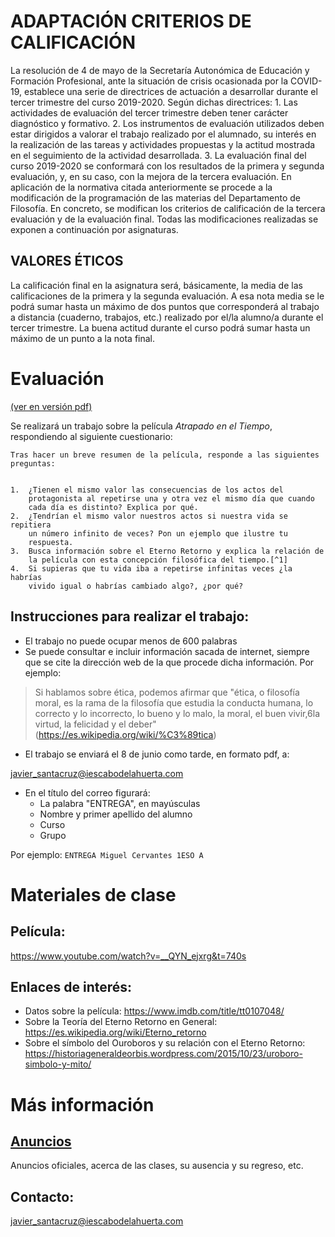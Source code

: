 # ADAPTACIÓN CRITERIOS DE CALIFICACIÓN

La resolución de 4 de mayo de la Secretaría Autonómica de Educación y Formación Profesional, ante la situación de crisis ocasionada por la COVID-19, establece una serie de directrices de actuación a desarrollar durante el tercer trimestre del curso 2019-2020. Según dichas directrices:
    1. Las actividades de evaluación del tercer trimestre deben tener carácter diagnóstico y formativo. 
    2. Los instrumentos de evaluación utilizados deben estar dirigidos a valorar el trabajo realizado por el alumnado, su interés en la realización de las tareas y actividades propuestas y la actitud mostrada en el seguimiento de la actividad desarrollada. 
    3. La evaluación final del curso 2019-2020 se conformará con los resultados de la primera y segunda evaluación, y, en su caso, con la mejora de la tercera evaluación.
En aplicación de la normativa citada anteriormente se procede a la modificación de la programación de las materias del Departamento de Filosofía. En concreto, se modifican los criterios de calificación de la tercera evaluación y de la evaluación final. Todas las modificaciones realizadas se exponen a continuación por asignaturas.

VALORES ÉTICOS 
---------------

La calificación final en la asignatura será, básicamente, la media de las calificaciones de la primera y la segunda evaluación. A esa nota media se le podrá sumar hasta un máximo de dos puntos que corresponderá al trabajo a distancia (cuaderno, trabajos, etc.) realizado por el/la alumno/a durante el tercer trimestre.
La buena actitud durante el curso podrá sumar hasta un máximo de un punto a la nota final.

# Evaluación 

[(ver en versión pdf)](https://github.com/javieriesch/1ESO/blob/master/cuestionario.pdf)

Se realizará un trabajo sobre la película *Atrapado en el Tiempo*, respondiendo al siguiente cuestionario:

```
Tras hacer un breve resumen de la película, responde a las siguientes preguntas:


1.  ¿Tienen el mismo valor las consecuencias de los actos del
    protagonista al repetirse una y otra vez el mismo día que cuando
    cada día es distinto? Explica por qué.
2.  ¿Tendrían el mismo valor nuestros actos si nuestra vida se repitiera
    un número infinito de veces? Pon un ejemplo que ilustre tu
    respuesta.
3.  Busca información sobre el Eterno Retorno y explica la relación de
    la película con esta concepción filosófica del tiempo.[^1]
4.  Si supieras que tu vida iba a repetirse infinitas veces ¿la habrías
    vivido igual o habrías cambiado algo?, ¿por qué?

```

Instrucciones para realizar el trabajo:
---------------------------------------
-   El trabajo no puede ocupar menos de 600 palabras
-   Se puede consultar e incluir información sacada de internet, siempre
    que se cite la dirección web de la que procede dicha información.
    Por ejemplo:

> Si hablamos sobre ética, podemos afirmar que \"ética, o filosofía
> moral, es la rama de la filosofía que estudia la conducta humana,​ lo
> correcto y lo incorrecto,​ lo bueno y lo malo,​ la moral,​ el buen
> vivir,6​ la virtud, la felicidad y el deber\"
> (<https://es.wikipedia.org/wiki/%C3%89tica>)

- El trabajo se enviará el 8 de junio como tarde, en formato pdf, a:

javier_santacruz@iescabodelahuerta.com

-   En el título del correo figurará:
    -   La palabra \"ENTREGA\", en mayúsculas
    -   Nombre y primer apellido del alumno
    -   Curso
    -   Grupo

Por ejemplo: `ENTREGA Miguel Cervantes 1ESO A`

# Materiales de clase
## Película:
https://www.youtube.com/watch?v=__QYN_ejxrg&t=740s

## Enlaces de interés:
- Datos sobre la película: https://www.imdb.com/title/tt0107048/
- Sobre la Teoría del Eterno Retorno en General: https://es.wikipedia.org/wiki/Eterno_retorno
- Sobre el símbolo del Ouroboros y su relación con el Eterno Retorno: https://historiageneraldeorbis.wordpress.com/2015/10/23/uroboro-simbolo-y-mito/




# Más información
## [Anuncios](https://javieriesch.github.io/)
Anuncios oficiales, acerca de las clases, su ausencia y su regreso, etc.
## Contacto: 
[javier_santacruz@iescabodelahuerta.com](mailto:javier_santacruz@iescabodelahuerta.com)

[^1]: <https://es.wikipedia.org/wiki/Eterno_retorno> puede ser un buen
    punto de partida.

